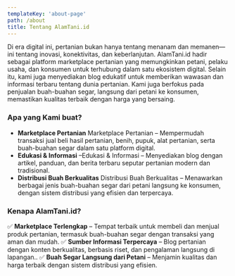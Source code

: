 ```yaml
---
templateKey: 'about-page'
path: /about
title: Tentang AlamTani.id
---
```

Di era digital ini, pertanian bukan hanya tentang menanam dan memanen—ini tentang inovasi, konektivitas, dan keberlanjutan. AlamTani.id hadir sebagai platform marketplace pertanian yang memungkinkan petani, pelaku usaha, dan konsumen untuk terhubung dalam satu ekosistem digital. Selain itu, kami juga menyediakan blog edukatif untuk memberikan wawasan dan informasi terbaru tentang dunia pertanian. Kami juga berfokus pada penjualan buah-buahan segar, langsung dari petani ke konsumen, memastikan kualitas terbaik dengan harga yang bersaing.

### Apa yang Kami buat?

- **Marketplace Pertanian** Marketplace Pertanian – Mempermudah transaksi jual beli hasil pertanian, benih, pupuk, alat pertanian, 
                            serta buah-buahan segar dalam satu platform digital.
- **Edukasi & Informasi** –Edukasi & Informasi – Menyediakan blog dengan artikel, panduan, dan 
                           berita terbaru seputar pertanian modern dan tradisional.
- **Distribusi Buah Berkualitas** Distribusi Buah Berkualitas – Menawarkan berbagai jenis buah-buahan segar dari petani langsung ke konsumen, dengan sistem distribusi yang efisien dan terpercaya.

### Kenapa AlamTani.id?

✅ **Marketplace Terlengkap** – Tempat terbaik untuk membeli dan menjual produk pertanian, termasuk buah-buahan segar dengan transaksi yang aman dan mudah.
✅ **Sumber Informasi Terpercaya** – Blog pertanian dengan konten berkualitas, berbasis riset, dan pengalaman langsung di lapangan..
✅ **Buah Segar Langsung dari Petani** – Menjamin kualitas dan harga terbaik dengan sistem distribusi yang efisien.

